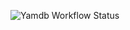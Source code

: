 ![Yamdb Workflow Status](https://github.com/themasterid/yamdb_final/actions/workflows/yamdb_workflow.yml/badge.svg?branch=master&event=push)
